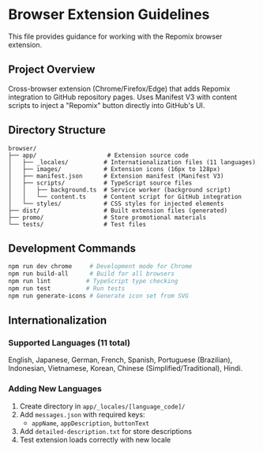 # Browser Extension Guidelines

This file provides guidance for working with the Repomix browser extension.

## Project Overview

Cross-browser extension (Chrome/Firefox/Edge) that adds Repomix integration to GitHub repository pages. Uses Manifest V3 with content scripts to inject a "Repomix" button directly into GitHub's UI.

## Directory Structure

```
browser/
├── app/                    # Extension source code
│   ├── _locales/          # Internationalization files (11 languages)
│   ├── images/            # Extension icons (16px to 128px)
│   ├── manifest.json      # Extension manifest (Manifest V3)
│   ├── scripts/           # TypeScript source files
│   │   ├── background.ts  # Service worker (background script)
│   │   └── content.ts     # Content script for GitHub integration
│   └── styles/            # CSS styles for injected elements
├── dist/                  # Built extension files (generated)
├── promo/                 # Store promotional materials
└── tests/                 # Test files
```

## Development Commands

```bash
npm run dev chrome     # Development mode for Chrome
npm run build-all      # Build for all browsers
npm run lint          # TypeScript type checking
npm run test          # Run tests
npm run generate-icons # Generate icon set from SVG
```

## Internationalization

### Supported Languages (11 total)
English, Japanese, German, French, Spanish, Portuguese (Brazilian), Indonesian, Vietnamese, Korean, Chinese (Simplified/Traditional), Hindi.

### Adding New Languages
1. Create directory in `app/_locales/[language_code]/`
2. Add `messages.json` with required keys:
   - `appName`, `appDescription`, `buttonText`
3. Add `detailed-description.txt` for store descriptions
4. Test extension loads correctly with new locale
